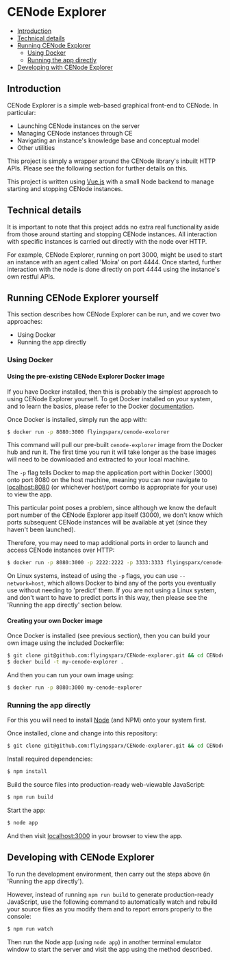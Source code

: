 # CENode Explorer

* [Introduction](#introduction)
* [Technical details](#technical-details)
* [Running CENode Explorer](#running-cenode-explorer-yourself)
  * [Using Docker](#using-docker)
  * [Running the app directly](#running-the-app-directly)
* [Developing with CENode Explorer](#developing-with-cenode-explorer)

## Introduction

CENode Explorer is a simple web-based graphical front-end to CENode. In particular:

* Launching CENode instances on the server
* Managing CENode instances through CE
* Navigating an instance's knowledge base and conceptual model
* Other utilities

This project is simply a wrapper around the CENode library's inbuilt HTTP APIs. Please see the following section for further details on this.

This project is written using [Vue.js](https://vuejs.org) with a small Node backend to manage starting and stopping CENode instances.

## Technical details

It is important to note that this project adds no extra real functionality aside from those around starting and stopping CENode instances. All interaction with specific instances is carried out directly with the node over HTTP.

For example, CENode Explorer, running on port 3000, might be used to start an instance with an agent called 'Moira' on port 4444. Once started, further interaction with the node is done directly on port 4444 using the instance's own restful APIs.

## Running CENode Explorer yourself

This section describes how CENode Explorer can be run, and we cover two approaches:

* Using Docker
* Running the app directly

### Using Docker

#### Using the pre-existing CENode Explorer Docker image

If you have Docker installed, then this is probably the simplest approach to using CENode Explorer yourself. To get Docker installed on your system, and to learn the basics, please refer to the Docker [documentation](https://docs.docker.com).

Once Docker is installed, simply run the app with:

```bash
$ docker run -p 8080:3000 flyingsparx/cenode-exolorer
```

This command will pull our pre-built `cenode-explorer` image from the Docker hub and run it. The first time you run it will take longer as the base images will need to be downloaded and extracted to your local machine.

The `-p` flag tells Docker to map the application port within Docker (3000) onto port 8080 on the host machine, meaning you can now navigate to [localhost:8080](http://localhost:8080) (or whichever host/port combo is appropriate for your use) to view the app.

This particular point poses a problem, since although we know the default port number of the CENode Explorer app itself (3000), we don't know which ports subsequent CENode instances will be available at yet (since they haven't been launched).

Therefore, you may need to map additional ports in order to launch and access CENode instances over HTTP:

```bash
$ docker run -p 8080:3000 -p 2222:2222 -p 3333:3333 flyingsparx/cenode-explorer
```

On Linux systems, instead of using the `-p` flags, you can use `--network=host`, which allows Docker to bind any of the ports you eventually use without needing to 'predict' them. If you are not using a Linux system, and don't want to have to predict ports in this way, then please see the 'Running the app directly' section below.

#### Creating your own Docker image

Once Docker is installed (see previous section), then you can build your own image using the included Dockerfile:

```bash
$ git clone git@github.com:flyingsparx/CENode-explorer.git && cd CENode-explorer
$ docker build -t my-cenode-explorer .
```

And then you can run your own image using:

```bash
$ docker run -p 8080:3000 my-cenode-explorer
```

### Running the app directly

For this you will need to install [Node](https://nodejs.org/en) (and NPM) onto your system first.

Once installed, clone and change into this repository:

```bash
$ git clone git@github.com:flyingsparx/CENode-explorer.git && cd CENode-explorer
```

Install required dependencies:

```bash
$ npm install
```

Build the source files into production-ready web-viewable JavaScript:

```bash
$ npm run build
```

Start the app:

```bash
$ node app
```

And then visit [localhost:3000](http://localhost:3000) in your browser to view the app.

## Developing with CENode Explorer

To run the development environment, then carry out the steps above (in 'Running the app directly').

However, instead of running `npm run build` to generate production-ready JavaScript, use the following command to automatically watch and rebuild your source files as you modify them and to report errors properly to the console:

```bash
$ npm run watch
```

Then run the Node app (using `node app`) in another terminal emulator window to start the server and visit the app using the method described.
